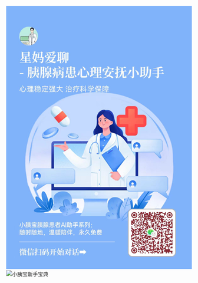 
![星妈爱聊](https://github.com/PancrePal-xiaoyibao/PancrePal-xiaoyibao/blob/main/xingma.png)
![小胰宝新手宝典](https://github.com/samqin123/---RAG-/assets/103937568/4e1b2e11-38fe-4978-9660-d2761c2a0af1)
